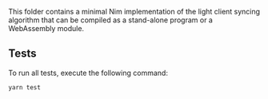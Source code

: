 This folder contains a minimal Nim implementation of the light client syncing algorithm that can be compiled as a stand-alone program or a WebAssembly module.

## Tests

To run all tests, execute the following command:

```bash
yarn test
```

